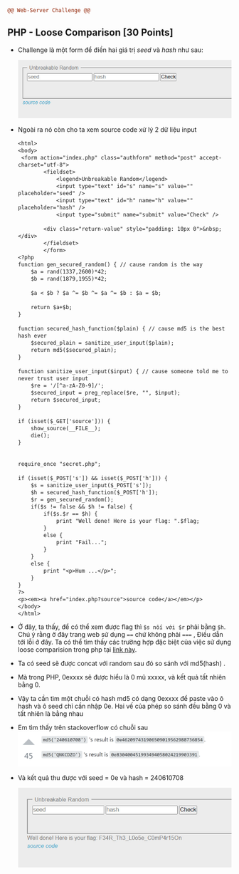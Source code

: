 ```diff
@@ Web-Server Challenge @@
```

## PHP - Loose Comparison [30 Points]

- Challenge là một form để điền hai giá trị *seed* và *hash* như sau:

  ![18](img/18.jpg)

- Ngoài ra nó còn cho ta xem source code xử lý 2 dữ liệu input

  ```php+HTML
  <html>
  <body>
   <form action="index.php" class="authform" method="post" accept-charset="utf-8">
          <fieldset>
              <legend>Unbreakable Random</legend>
              <input type="text" id="s" name="s" value="" placeholder="seed" />
              <input type="text" id="h" name="h" value="" placeholder="hash" />
              <input type="submit" name="submit" value="Check" />

          <div class="return-value" style="padding: 10px 0">&nbsp;</div>
          </fieldset>
          </form>
  <?php
  function gen_secured_random() { // cause random is the way
      $a = rand(1337,2600)*42;
      $b = rand(1879,1955)*42;

      $a < $b ? $a ^= $b ^= $a ^= $b : $a = $b;

      return $a+$b;
  }

  function secured_hash_function($plain) { // cause md5 is the best hash ever
      $secured_plain = sanitize_user_input($plain);
      return md5($secured_plain);
  }

  function sanitize_user_input($input) { // cause someone told me to never trust user input
      $re = '/[^a-zA-Z0-9]/';
      $secured_input = preg_replace($re, "", $input);
      return $secured_input;
  }

  if (isset($_GET['source'])) {
      show_source(__FILE__);
      die();
  }


  require_once "secret.php";

  if (isset($_POST['s']) && isset($_POST['h'])) {
      $s = sanitize_user_input($_POST['s']);
      $h = secured_hash_function($_POST['h']);
      $r = gen_secured_random();
      if($s != false && $h != false) {
          if($s.$r == $h) {
              print "Well done! Here is your flag: ".$flag;
          }
          else {
              print "Fail...";
          }
      }
      else {
          print "<p>Hum ...</p>";
      }
  }
  ?>
  <p><em><a href="index.php?source">source code</a></em></p>
  </body>
  </html>
  ```

- Ở đây, ta thấy, để có thể xem được flag thì ```$s nối với $r``` phải bằng ```$h```. Chú ý rằng ở đây trang web sử dụng ```==``` chứ không phải ```===``` , Điều dẫn tới lỗi ở đây. Ta có thể tìm thấy các trường hợp đặc biệt của việc sử dụng loose comparision trong php tại [link này](https://www.php.net/manual/en/types.comparisons.php).

- Ta có seed sẽ được concat với random sau đó so sánh với md5(hash) .

-  Mà trong PHP, 0exxxx sẽ được hiểu là 0 mũ xxxxx, và kết quả tất nhiên bằng 0. 

- Vậy ta cần tìm một chuỗi có hash md5 có dạng 0exxxx để paste vào ô hash và ô seed chỉ cần nhập 0e. Hai vế của phép so sánh đều bằng 0 và tất nhiên là bằng nhau

- Em tìm thấy trên stackoverflow có chuỗi sau![18-2](img/18-2.jpg)

- Và kết quả thu được với seed = 0e và hash = 240610708

  ![18-1](img/18-1.jpg)